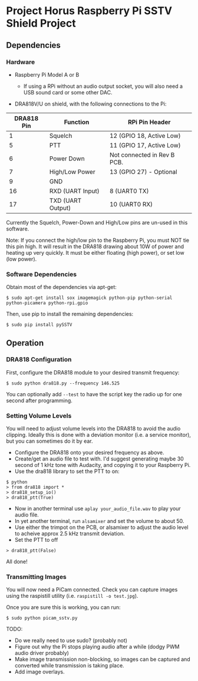 # Project Horus Raspberry Pi SSTV Shield Project


## Dependencies
### Hardware
* Raspberry Pi Model A or B 
  * If using a RPi without an audio output socket, you will also need a USB sound card or some other DAC.

* DRA818V/U on shield, with the following connections to the Pi:

DRA818 Pin | Function | RPi Pin Header
-----------|----------|---------------
1 | Squelch | 12 (GPIO 18, Active Low)
5 | PTT | 11 (GPIO 17, Active Low)
6 | Power Down | Not connected in Rev B PCB.
7 | High/Low Power | 13 (GPIO 27) - Optional
9 | GND | <Any ground pin>
16 | RXD (UART Input) | 8 (UART0 TX)
17 | TXD (UART Output) | 10 (UART0 RX)

Currently the Squelch, Power-Down and High/Low pins are un-used in this software.

Note: If you connect the high/low pin to the Raspberry Pi, you must NOT tie this pin high. It will result in the DRA818 drawing about 10W of power and heating up very quickly. It must be either floating (high power), or set low (low power).

### Software Dependencies

Obtain most of the dependencies via apt-get:
```
$ sudo apt-get install sox imagemagick python-pip python-serial python-picamera python-rpi.gpio
```

Then, use pip to install the remaining dependencies:
```
$ sudo pip install pySSTV
```


## Operation
### DRA818 Configuration
First, configure the DRA818 module to your desired transmit frequency:
```
$ sudo python dra818.py --frequency 146.525
```
You can optionally add `--test` to have the script key the radio up for one second after programming.

### Setting Volume Levels
You will need to adjust volume levels into the DRA818 to avoid the audio clipping. Ideally this is done with a deviation monitor (i.e. a service monitor), but you can sometimes do it by ear.

 * Configure the DRA818 onto your desired frequency as above.
 * Create/get an audio file to test with. I'd suggest generating maybe 30 second of 1 kHz tone with Audacity, and copying it to your Raspberry Pi.
 * Use the dra818 library to set the PTT to on:
```
$ python
> from dra818 import *
> dra818_setup_io()
> dra818_ptt(True)
```
 * Now in another terminal use `aplay your_audio_file.wav` to play your audio file.
 * In yet another terminal, run `alsamixer` and set the volume to about 50.
 * Use either the trimpot on the PCB, or alsamixer to adjust the audio level to acheive approx 2.5 kHz transmit deviation.
 * Set the PTT to off
```
> dra818_ptt(False)
```
All done!

### Transmitting Images
You will now need a PiCam connected. Check you can capture images using the raspistill utility (i.e. `raspistill -o test.jpg`).

Once you are sure this is working, you can run:
```
$ sudo python picam_sstv.py
```

TODO:
* Do we really need to use sudo? (probably not)
* Figure out why the Pi stops playing audio after a while (dodgy PWM audio driver probably)
* Make image transmission non-blocking, so images can be captured and converted while transmission is taking place.
* Add image overlays.
